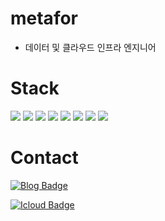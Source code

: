 # metafor
- 데이터 및 클라우드 인프라 엔지니어

# Stack
<p>
<img src="https://img.shields.io/badge/Python-3766AB?style=for-the-badge&logo=Python&logoColor=white"/>
<img src="https://img.shields.io/badge/javascript-F7DF1E?style=for-the-badge&logo=javascript&logoColor=black"/>
<img src="https://img.shields.io/badge/MongoDB-47A248?style=for-the-badge&logo=MongoDB&logoColor=white"/>
<img src="https://img.shields.io/badge/Node.js-339933?style=for-the-badge&logo=Node.js&logoColor=white"/>
<img src="https://img.shields.io/badge/Django-092E20?style=for-the-badge&logo=Django&logoColor=white"/>
<img src="https://img.shields.io/badge/linux-FCC624?style=for-the-badge&logo=linux&logoColor=black"/>
<img src="https://img.shields.io/badge/react-61DAFB?style=for-the-badge&logo=react&logoColor=black"/>
<img src="https://img.shields.io/badge/aws-333664?style=for-the-badge&logo=amazon-aws&logoColor=white"/>
</p>

# Contact
[![Blog Badge](http://img.shields.io/badge/-Tech%20blog-black?style=flat-square&logo=github&link=https://zzsza.github.io/)](https://blog.metafor.kr)
	
[![Icloud Badge](https://img.shields.io/badge/icloud-3693F3?style=flat-square&logo=Gmail&logoColor=white&link=mailto:metapor@icloud.com)](mailto:metapor@icloud.com)
